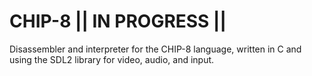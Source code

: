 # CHIP-8  || IN PROGRESS ||
Disassembler and interpreter for the CHIP-8 language, written in C and using the SDL2 library for video, audio, and input. 
